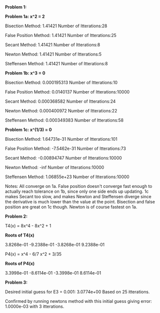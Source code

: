 **Problem 1:**


**Problem 1a: x^2 = 2**

Bisection Method: 1.41421			 Number of Itterations:28

False Position Method: 1.41421			 Number of Itterations:25

Secant Method: 1.41421			 Number of Itterations:8

Newton Method: 1.41421			 Number of Itterations:5

Steffensen Method: 1.41421			 Number of Itterations:8

**Problem 1b: x^3 = 0**

Bisection Method: 0.000195313			 Number of Itterations:10

False Position Method: 0.0140137			 Number of Itterations:10000

Secant Method: 0.000368582			 Number of Itterations:24

Newton Method: 0.000400972			 Number of Itterations:22

Steffensen Method: 0.000349383			 Number of Itterations:58

**Problem 1c: x^(1/3) = 0**

Bisection Method: 1.64731e-31			 Number of Itterations:101

False Position Method: -7.5462e-31			 Number of Itterations:73

Secant Method: -0.00894747			 Number of Itterations:10000

Newton Method: -inf			 Number of Itterations:10000

Steffensen Method: 1.06855e+23			 Number of Itterations:10000

Notes: All converge on 1a. False position doesn't converge fast enough to actually reach tolerance on 1b, since only one side ends up updating. 1c makes Secant too slow, and makes Newton and Steffensen diverge since the derivative is much lower than the value at the point. Bisection and false position are great on 1c though. Newton is of course fastest on 1a.

**Problem 2:**



T4(x) = 8x^4 - 8x^2 + 1

**Roots of T4(x)**

3.8268e-01	-9.2388e-01	-3.8268e-01	9.2388e-01	

P4(x) = x^4 - 6/7 x^2 + 3/35

**Roots of P4(x)**

3.3998e-01	-8.6114e-01	-3.3998e-01	8.6114e-01	



**Problem 3:**



Desired initial guess for E3 = 0.001: 3.0774e+00 Based on 25 itterations.

Confirmed by running newtons method with this initial guess giving error: 1.0000e-03 with 3 itterations.

